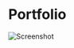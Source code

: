 # Portfolio

![Screenshot](https://github.com/snehasish-bhattacharjee123/Portfolio/raw/main/assets/img/screenshot)
